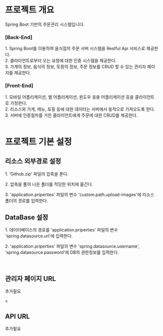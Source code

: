 <h1>프로젝트 개요</h1>
Spring Boot 기반의 주문관리 시스템입니다.<br>

<h3>[Back-End]</h3>
1. Spring Boot를 이용하여 음식점의 주문 서버 시스템을 Restful Api 서비스로 제공한다.<br>
2. 클라이언트로부터 오는 요청에 대한 인증 시스템을 제공한다.<br>
3. 가게의 정보, 음식의 정보, 토핑의 정보, 주문 정보를 CRUD 할 수 있는 관리자 페이지를 제공한다.<br>

<h3>[Front-End]</h3>
1. 모바일 어플리케이션, 웹 어플리케이션, 윈도우 응용 어플리케이션 등을 클라이언트로 가정한다.<br>
2. 리소스와 가게, 메뉴, 토핑 등에 대한 데이터는 서버에서 동적으로 가져오도록 한다.<br>
3. 서버에 인증절차를 거친 클라이언트에게 주문에 대한 CRUD를 제공한다.<br>
<br>

<h1>프로젝트 기본 설정</h1>

<h2>리소스 외부경로 설정</h2>
<p>1. 'Github.zip' 파일의 압축을 푼다.</p>
<p>2. 압축을 풀어 나온 폴더를 적당한 위치에 옮긴다.</p>
<p>3. 'application.priperties' 파일의 변수 'custom.path.upload-images'에 리소스 폴더의 경로를 입력한다.</p>

<h2>DataBase 설정</h2>
<p>1. 데이터베이스의 경로를 'application.priperties' 파일의 변수 'spring.datasource.url'에 입력한다.</p>
<p>2. 'application.priperties' 파일의 변수 'spring.datasource.username', 'spring.datasource.password'에 DB의 권한정보를 입력한다.</p>
<br>

<h2>관리자 페이지 URL</h2>
<p>추가필요</p>
<

<h2>API URL</h2>
<p>추가필요</p>
